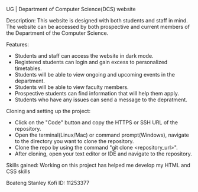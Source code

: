 UG | Department of Computer Science(DCS) website

Description:
This website is designed with both students and staff in mind. The website can be accessed by both prospective and current members of the Department of the Computer Science.

Features:
- Students and staff can access the website in dark mode.
- Registered students can login and gain excess to personalized timetables.
- Students will be able to view ongoing and upcoming events in the department.
- Students will be able to view faculty members.
- Prospective students can find information that will help them apply.
- Students who have any issues can send a message to the depratment.

Cloning and setting up the project:
- Click on the "Code" button and copy the HTTPS or SSH URL of the repository.
- Open the terminal(Linux/Mac) or command prompt(Windows), navigate to the directory you want to clone the repository.
- Clone the repo by using the command "git clone <repository_url>".
- After cloning, open your text editor or IDE and navigate to the repository.

Skills gained:
Working on this project has helped me develop my HTML and CSS skills

Boateng Stanley Kofi
ID: 11253377




 